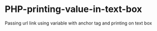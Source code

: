 # PHP-printing-value-in-text-box
Passing url link using variable with anchor tag and printing on text box 
